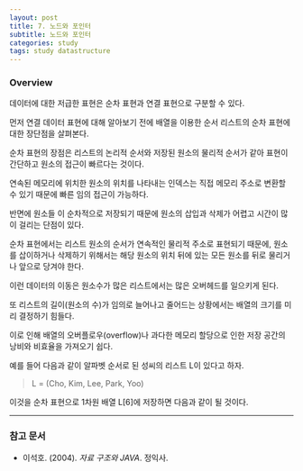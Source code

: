 ```yaml
---
layout: post
title: 7. 노드와 포인터
subtitle: 노드와 포인터
categories: study
tags: study datastructure
---
```


### Overview

데이터에 대한 저급한 표현은 순차 표현과 연결 표현으로 구분할 수 있다.

먼저 연결 데이터 표현에 대해 알아보기 전에 배열을 이용한 순서 리스트의 순차 표현에 대한 장단점을 살펴본다.

순차 표현의 장점은 리스트의 논리적 순서와 저장된 원소의 물리적 순서가 같아 표현이 간단하고 원소의 접근이 빠르다는 것이다.

연속된 메모리에 위치한 원소의 위치를 나타내는 인덱스는 직접 메모리 주소로 변환할 수 있기 때문에 빠른 임의 접근이 가능하다.

반면에 원소들 이 순차적으로 저장되기 때문에 원소의 삽입과 삭제가 어렵고 시간이 많이 걸리는 단점이 있다.

순차 표현에서는 리스트 원소의 순서가 연속적인 물리적 주소로 표현되기 때문에, 원소를 삽이하거나 삭제하기 위해서는 해당 원소의 위치 뒤에 있는 모든 원소를 뒤로 물리거나 앞으로 당겨야 한다.

이런 데이터의 이동은 원소수가 많은 리스트에서는 많은 오버헤드를 일으키게 된다.

또 리스트의 길이(원소의 수)가 임의로 늘어나고 줄어드는 상황에서는 배열의 크기를 미리 결정하기 힘들다.

이로 인해 배열의 오버플로우(overflow)나 과다한 메모리 할당으로 인한 저장 공간의 낭비와 비효율을 가져오기 쉽다.

예를 들어 다음과 같이 알파벳 순서로 된 성씨의 리스트 L이 있다고 하자.

> L = (Cho, Kim, Lee, Park, Yoo)

이것을 순차 표현으로 1차원 배열 L&#91;6&#93;에 저장하면 다음과 같이 될 것이다.



***

### 참고 문서
- 이석호. (2004). *자료 구조와 JAVA*. 정익사.
